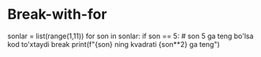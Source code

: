 # Break-with-for
sonlar = list(range(1,11))
for son in sonlar: 
    if son == 5: # son 5 ga teng bo'lsa kod to'xtaydi
        break
    print(f"{son} ning kvadrati {son**2} ga teng")
